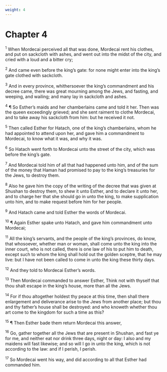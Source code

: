 ```yaml
---
weight: 4
---
```


# Chapter 4

<sup>1</sup> When Mordecai perceived all that was done, Mordecai rent his clothes, and put on sackcloth with ashes, and went out into the midst of the city, and cried with a loud and a bitter cry; 

<sup>2</sup> And came even before the king’s gate: for none might enter into the king’s gate clothed with sackcloth. 

<sup>3</sup> And in every province, whithersoever the king’s commandment and his decree came, there was great mourning among the Jews, and fasting, and weeping, and wailing; and many lay in sackcloth and ashes. 

<sup>4</sup> ¶ So Esther’s maids and her chamberlains came and told it her. Then was the queen exceedingly grieved; and she sent raiment to clothe Mordecai, and to take away his sackcloth from him: but he received it not. 

<sup>5</sup> Then called Esther for Hatach, one of the king’s chamberlains, whom he had appointed to attend upon her, and gave him a commandment to Mordecai, to know what it was, and why it was. 

<sup>6</sup> So Hatach went forth to Mordecai unto the street of the city, which was before the king’s gate. 

<sup>7</sup> And Mordecai told him of all that had happened unto him, and of the sum of the money that Haman had promised to pay to the king’s treasuries for the Jews, to destroy them. 

<sup>8</sup> Also he gave him the copy of the writing of the decree that was given at Shushan to destroy them, to shew it unto Esther, and to declare it unto her, and to charge her that she should go in unto the king, to make supplication unto him, and to make request before him for her people. 

<sup>9</sup> And Hatach came and told Esther the words of Mordecai. 

<sup>10</sup> ¶ Again Esther spake unto Hatach, and gave him commandment unto Mordecai; 

<sup>11</sup> All the king’s servants, and the people of the king’s provinces, do know, that whosoever, whether man or woman, shall come unto the king into the inner court, who is not called, there is one law of his to put him to death, except such to whom the king shall hold out the golden sceptre, that he may live: but I have not been called to come in unto the king these thirty days. 

<sup>12</sup> And they told to Mordecai Esther’s words. 

<sup>13</sup> Then Mordecai commanded to answer Esther, Think not with thyself that thou shalt escape in the king’s house, more than all the Jews. 

<sup>14</sup> For if thou altogether holdest thy peace at this time, then shall there enlargement and deliverance arise to the Jews from another place; but thou and thy father’s house shall be destroyed: and who knoweth whether thou art come to the kingdom for such a time as this? 

<sup>15</sup> ¶ Then Esther bade them return Mordecai this answer, 

<sup>16</sup> Go, gather together all the Jews that are present in Shushan, and fast ye for me, and neither eat nor drink three days, night or day: I also and my maidens will fast likewise; and so will I go in unto the king, which is not according to the law: and if I perish, I perish. 

<sup>17</sup> So Mordecai went his way, and did according to all that Esther had commanded him. 


